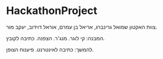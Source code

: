 # HackathonProject
צוות האקטון
שמואל גרינברג, אריאל בן עמרם, אוראל דוידוב, יעקב מור.

המבנה:
קי לוגר.
מנג'ר.
הצפנה.
כתיבה לקובץ.

להמשך:
כתיבה לאינטרנט.
פיענוח הצופן.
